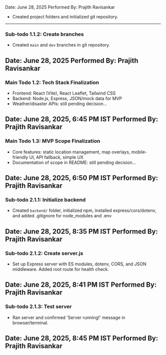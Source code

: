 Date: June 28, 2025 Performed By: Prajith Ravisankar
- Created project folders and initialized git repository.
---
### Sub-todo 1.1.2: Create branches
- Created `main` and `dev` branches in git repository.

Date: June 28, 2025 Performed By: Prajith Ravisankar
---
### Main Todo 1.2: Tech Stack Finalization
- Frontend: React (Vite), React Leaflet, Tailwind CSS
- Backend: Node.js, Express, JSON/mock data for MVP
- Weather/disaster APIs: still pending decision...

Date: June 28, 2025, 6:45 PM IST Performed By: Prajith Ravisankar
---
### Main Todo 1.3: MVP Scope Finalization
- Core features: static location management, map overlays, mobile-friendly UI, API fallback, simple UX
- Documentation of scope in README: still pending decision...

Date: June 28, 2025, 6:50 PM IST Performed By: Prajith Ravisankar
---
### Sub-todo 2.1.1: Initialize backend
- Created `backend/` folder, initialized npm, installed express/cors/dotenv, and added .gitignore for node_modules and .env

Date: June 28, 2025, 8:35 PM IST Performed By: Prajith Ravisankar
---
### Sub-todo 2.1.2: Create server.js
- Set up Express server with ES modules, dotenv, CORS, and JSON middleware. Added root route for health check.

Date: June 28, 2025, 8:41 PM IST Performed By: Prajith Ravisankar
---
### Sub-todo 2.1.3: Test server
- Ran server and confirmed 'Server running!' message in browser/terminal.

Date: June 28, 2025, 8:45 PM IST Performed By: Prajith Ravisankar
---
